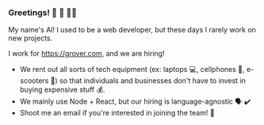 ### Greetings! 🦒 🌴 🏄‍♀️

My name's Al! I used to be a web developer, but these days I rarely work on new projects.

I work for https://grover.com, and we are hiring!
- We rent out all sorts of tech equipment (ex: laptops 💻, cellphones 📱, e-scooters 🛵) so that individuals and businesses don't have to invest in buying expensive stuff 💰.
- We mainly use Node + React, but our hiring is language-agnostic 🗣 ✔️
- Shoot me an email if you're interested in joining the team! 🦾
